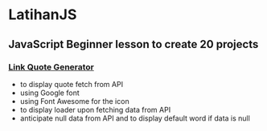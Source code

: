 # LatihanJS

## JavaScript Beginner lesson to create 20 projects 

### [Link Quote Generator](https://github.com/griyanet/LatihanJS/tree/main/quote-generator)
- to display quote fetch from API
- using Google font
- using Font Awesome for the icon
- to display loader upon fetching data from API
- anticipate null data from API and to display default word if data is null
